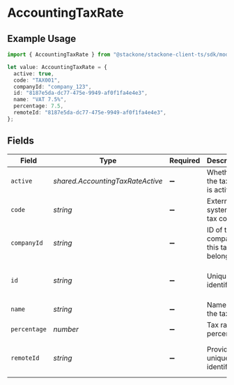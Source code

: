 # AccountingTaxRate

## Example Usage

```typescript
import { AccountingTaxRate } from "@stackone/stackone-client-ts/sdk/models/shared";

let value: AccountingTaxRate = {
  active: true,
  code: "TAX001",
  companyId: "company_123",
  id: "8187e5da-dc77-475e-9949-af0f1fa4e4e3",
  name: "VAT 7.5%",
  percentage: 7.5,
  remoteId: "8187e5da-dc77-475e-9949-af0f1fa4e4e3",
};
```

## Fields

| Field                                      | Type                                       | Required                                   | Description                                | Example                                    |
| ------------------------------------------ | ------------------------------------------ | ------------------------------------------ | ------------------------------------------ | ------------------------------------------ |
| `active`                                   | *shared.AccountingTaxRateActive*           | :heavy_minus_sign:                         | Whether the tax rate is active             | true                                       |
| `code`                                     | *string*                                   | :heavy_minus_sign:                         | External system's tax code                 | TAX001                                     |
| `companyId`                                | *string*                                   | :heavy_minus_sign:                         | ID of the company this tax rate belongs to | company_123                                |
| `id`                                       | *string*                                   | :heavy_minus_sign:                         | Unique identifier                          | 8187e5da-dc77-475e-9949-af0f1fa4e4e3       |
| `name`                                     | *string*                                   | :heavy_minus_sign:                         | Name of the tax rate                       | VAT 7.5%                                   |
| `percentage`                               | *number*                                   | :heavy_minus_sign:                         | Tax rate percentage                        | 7.5                                        |
| `remoteId`                                 | *string*                                   | :heavy_minus_sign:                         | Provider's unique identifier               | 8187e5da-dc77-475e-9949-af0f1fa4e4e3       |